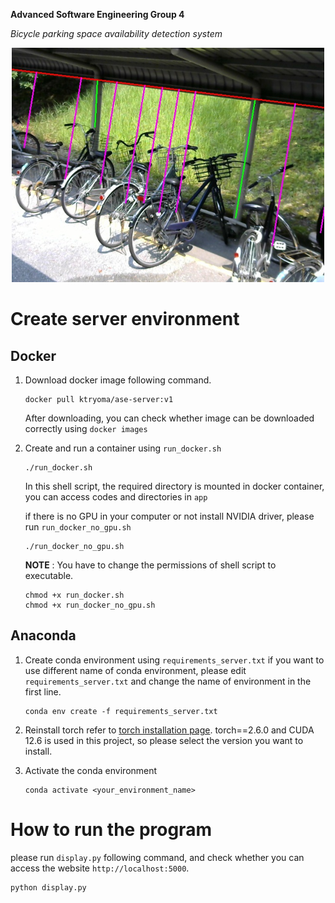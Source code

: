 **Advanced Software Engineering Group 4**

*Bicycle parking space availability detection system*
<!-- input image on center -->
<p align="center">
    <img src="sample/result.jpg" alt="Input Image" width="500"/>
</p>

# Create server environment
## Docker
1.  Download docker image following command.
    
    ```
    docker pull ktryoma/ase-server:v1
    ```
    After downloading, you can check whether image can be downloaded correctly using `docker images`

2. Create and run a container using `run_docker.sh`
    ```
    ./run_docker.sh
    ```
    In this shell script, the required directory is mounted in docker container, you can access codes and directories in `app`

    if there is no GPU in your computer or not install NVIDIA driver, please run `run_docker_no_gpu.sh`
    ```
    ./run_docker_no_gpu.sh
    ```

    **NOTE** : You have to change the permissions of shell script to executable.
    ```
    chmod +x run_docker.sh
    chmod +x run_docker_no_gpu.sh
    ```

## Anaconda
1. Create conda environment using `requirements_server.txt`
    if you want to use different name of conda environment, please edit `requirements_server.txt` and change the name of environment in the first line.
    ```
    conda env create -f requirements_server.txt
    ```
2. Reinstall torch refer to [torch installation page](https://pytorch.org/get-started/locally/).
    torch==2.6.0 and CUDA 12.6 is used in this project, so please select the version you want to install.

3. Activate the conda environment
    ```
    conda activate <your_environment_name>
    ```


# How to run the program

please run `display.py` following command, and check whether you can access the website `http://localhost:5000`.
```
python display.py
```